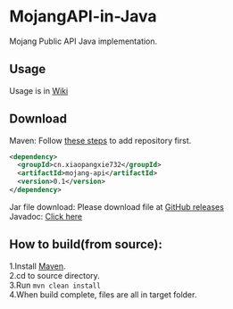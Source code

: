 # MojangAPI-in-Java
Mojang Public API Java implementation.  

## Usage
Usage is in [Wiki](https://github.com/XiaoPangxie732/MojangAPI-in-Java/wiki)    

## Download
Maven:
Follow [these steps](https://help.github.com/en/github/managing-packages-with-github-packages/configuring-apache-maven-for-use-with-github-packages#installing-a-package) to add repository first.
```xml
<dependency>
  <groupId>cn.xiaopangxie732</groupId>
  <artifactId>mojang-api</artifactId>
  <version>0.1</version>
</dependency>
```
  
Jar file download: Please download file at [GitHub releases](https://github.com/XiaoPangxie732/MojangAPI-in-Java/releases/latest)  
Javadoc: [Click here](https://xiaopangxie732.github.io/MojangAPI-in-Java/index.html)
## How to build(from source):      
1.Install [Maven](https://maven.apache.org/).  
2.cd to source directory.  
3.Run <code>mvn clean install</code>  
4.When build complete, files are all in target folder. 

